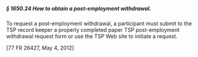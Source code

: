 ##### § 1650.24 How to obtain a post-employment withdrawal. #####

To request a post-employment withdrawal, a participant must submit to the TSP record keeper a properly completed paper TSP post-employment withdrawal request form or use the TSP Web site to initiate a request.

[77 FR 26427, May 4, 2012]